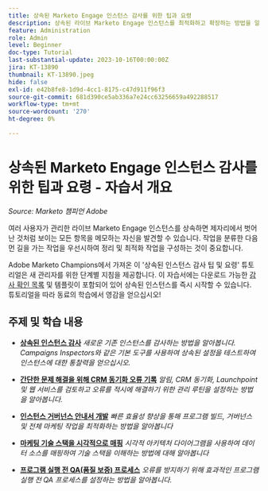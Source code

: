 ```yaml
---
title: 상속된 Marketo Engage 인스턴스 감사를 위한 팁과 요령
description: 상속된 라이브 Marketo Engage 인스턴스를 최적화하고 확장하는 방법을 알아봅니다.
feature: Administration
role: Admin
level: Beginner
doc-type: Tutorial
last-substantial-update: 2023-10-16T00:00:00Z
jira: KT-13890
thumbnail: KT-13890.jpeg
hide: false
exl-id: e42b8fe8-1d9d-4cc1-8175-c47d911f96f3
source-git-commit: 681d390ce5ab336a7e24cc63256659a492288517
workflow-type: tm+mt
source-wordcount: '270'
ht-degree: 0%

---
```


# 상속된 Marketo Engage 인스턴스 감사를 위한 팁과 요령 - 자습서 개요

*Source: Marketo 챔피언 Adobe*

여러 사용자가 관리한 라이브 Marketo Engage 인스턴스를 상속하면 제자리에서 벗어난 것처럼 보이는 모든 항목을 메모하는 자신을 발견할 수 있습니다. 작업을 분류한 다음 먼 길을 가는 작업을 우선시하여 정리 및 최적화 작업을 구성하는 것이 중요합니다.

Adobe Marketo Champions에서 가져온 이 &#39;상속된 인스턴스 감사 팁 및 요령&#39; 튜토리얼은 새 관리자를 위한 단계별 지침을 제공합니다. 이 자습서에는 다운로드 가능한 [감사 확인 목록](https://experienceleague.adobe.com/docs/marketo/using/getting-started-with-marketo/inheriting-a-marketo-engage-instance/where-to-start.html?lang=ko) 및 템플릿이 포함되어 있어 상속된 인스턴스를 즉시 시작할 수 있습니다. 튜토리얼을 따라 동료의 학습에서 영감을 얻으십시오! 

## 주제 및 학습 내용

* **[상속된 인스턴스 감사](/help/tutorial-inherited-instance/audit-an-inherted-instance.md)**
  *새로운 기존 인스턴스를 감사하는 방법을 알아봅니다. Campaigns Inspectors와 같은 기본 도구를 사용하여 상속된 설정을 테스트하여 인스턴스에 대한 통찰력을 얻으십시오.*

* **[간단한 문제 해결을 위해 CRM 동기화 오류 기록](/help/tutorial-inherited-instance/log-crm-sync-errors-for-easy-troubleshootig.md)**
  *알림, CRM 동기화, Launchpoint 및 웹 서비스를 검토하고 오류를 적시에 해결하기 위한 관리 루틴을 설정하는 방법을 알아봅니다.*

* **[인스턴스 거버넌스 안내서 개발](/help/tutorial-inherited-instance/develop-an-instance-governance-guide.md)**
  *빠른 효율성 향상을 통해 프로그램 빌드, 거버넌스 및 전체 마케팅 작업을 최적화하는 방법을 알아봅니다*

* **[마케팅 기술 스택을 시각적으로 매핑](/help/tutorial-inherited-instance/create-a-visual-data-flow-diagram.md)**
  *시각적 아키텍처 다이어그램을 사용하여 데이터 소스를 매핑하여 기술 스택을 이해하는 방법에 대해 알아봅니다*

* **[프로그램 실행 전 QA(품질 보증) 프로세스](/help/tutorial-inherited-instance/essential-program-pre-launch-qa.md)**
  *오류를 방지하기 위해 효과적인 프로그램 실행 전 QA 프로세스를 설정하는 방법을 알아봅니다.*
